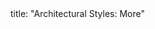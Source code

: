 <frontmatter>
title: "Architectural Styles: More"
</frontmatter>

<include src="container-index-body.md" boilerplate />